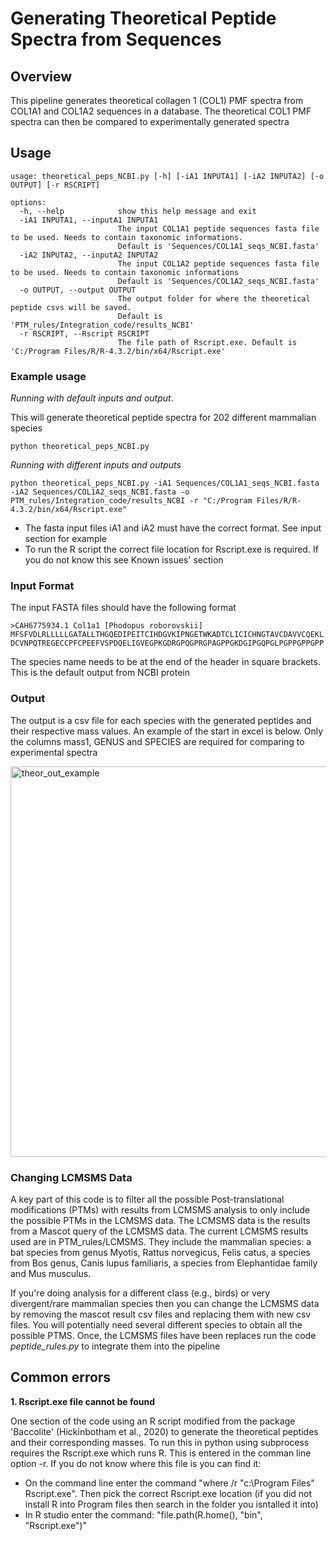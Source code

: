 # Generating Theoretical Peptide Spectra from Sequences
## Overview

This pipeline generates theoretical collagen 1 (COL1) PMF spectra from COL1A1 and COL1A2 sequences in a database. The theoretical COL1 PMF spectra can then be compared to experimentally generated spectra

## Usage
```
usage: theoretical_peps_NCBI.py [-h] [-iA1 INPUTA1] [-iA2 INPUTA2] [-o OUTPUT] [-r RSCRIPT]

options:
  -h, --help            show this help message and exit
  -iA1 INPUTA1, --inputA1 INPUTA1
                        The input COL1A1 peptide sequences fasta file to be used. Needs to contain taxonomic informations.
                        Default is 'Sequences/COL1A1_seqs_NCBI.fasta'
  -iA2 INPUTA2, --inputA2 INPUTA2
                        The input COL1A2 peptide sequences fasta file to be used. Needs to contain taxonomic informations
                        Default is 'Sequences/COL1A2_seqs_NCBI.fasta'
  -o OUTPUT, --output OUTPUT
                        The output folder for where the theoretical peptide csvs will be saved.
                        Default is 'PTM_rules/Integration_code/results_NCBI'
  -r RSCRIPT, --Rscript RSCRIPT
                        The file path of Rscript.exe. Default is 'C:/Program Files/R/R-4.3.2/bin/x64/Rscript.exe'
```

### Example usage
*Running with default inputs and output*. 

This will generate theoretical peptide spectra for 202 different mammalian species
```
python theoretical_peps_NCBI.py 
```

*Running with different inputs and outputs*
```
python theoretical_peps_NCBI.py -iA1 Sequences/COL1A1_seqs_NCBI.fasta -iA2 Sequences/COL1A2_seqs_NCBI.fasta -o PTM_rules/Integration_code/results_NCBI -r "C:/Program Files/R/R-4.3.2/bin/x64/Rscript.exe" 
```
- The fasta input files iA1 and iA2 must have the correct format. See input section for example
- To run the R script the correct file location for Rscript.exe is required. If you do not know this see Known issues' section

### Input Format
The input FASTA files should have the following format
```
>CAH6775934.1 Col1a1 [Phodopus roborovskii]
MFSFVDLRLLLLLGATALLTHGQEDIPEITCIHDGVKIPNGETWKADTCLICICHNGTAVCDAVVCQEKL
DCVNPQTREGECCPFCPEEFVSPDQELIGVEGPKGDRGPQGPRGPAGPPGKDGIPGQPGLPGPPGPPGPP
```
The species name needs to be at the end of the header in square brackets. This is the default output from NCBI protein

### Output
The output is a csv file for each species with the generated peptides and their respective mass values. 
An example of the start in excel is below. Only the columns mass1, GENUS and SPECIES are required for comparing to experimental spectra

<img width="625" alt="theor_out_example" src="https://github.com/TobyL98/RP1_m-z_speciesidentify/assets/158182593/a758da8c-da45-464d-b657-df312d919189">

### Changing LCMSMS Data
A key part of this code is to filter all the possible Post-translational modifications (PTMs) with results from LCMSMS analysis to only include the possible PTMs in the LCMSMS data.
The LCMSMS data is the results from a Mascot query of the LCMSMS data. The current LCMSMS results used are in PTM_rules/LCMSMS. They include the mammalian species: a bat species from genus Myotis, Rattus norvegicus, Felis catus, a species from Bos genus, Canis lupus familiaris, a species from Elephantidae family and Mus musculus.

If you're doing analysis for a different class (e.g., birds) or very divergent/rare mammalian species then you can change the LCMSMS data by removing the mascot result csv files and replacing them with new csv files. You will potentially need several different species to obtain all the possible PTMS. Once, the LCMSMS files have been replaces run the code *peptide_rules.py* to integrate them into the pipeline

## Common errors
**1. Rscript.exe file cannot be found**

One section of the code using an R script modified from the package 'Baccolite' (Hickinbotham et al., 2020) to generate the theoretical peptides and their corresponding masses.
To run this in python using subprocess requires the Rscript.exe which runs R. This is entered in the comman line option -r. 
If you do not know where this file is you can find it:
- On the command line enter the command "where /r "c:\Program Files" Rscript.exe". Then pick the correct Rscript.exe location (if you did not install R into Program files then search in the folder you isntalled it into)
- In R studio enter the command: "file.path(R.home(), "bin", "Rscript.exe")"


